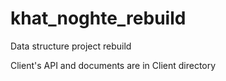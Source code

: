 # khat_noghte_rebuild
Data structure project rebuild

Client's API and documents are in Client directory
